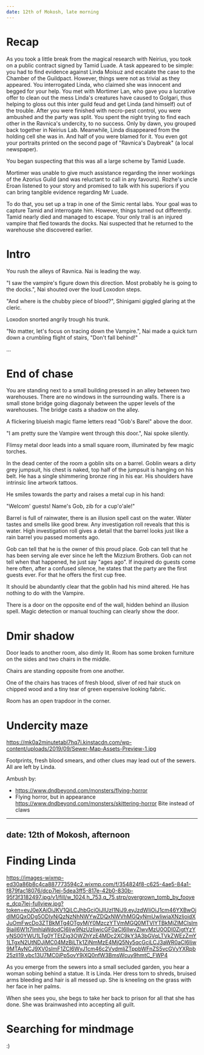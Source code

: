 ```yaml
---
date: 12th of Mokosh, late morning
---
```


# Recap

As you took a little break from the magical research with Neirius, you took on a
public contract signed by Tamid Luade. A task appeared to be simple: you had to
find evidence against Linda Moisuz and escalate the case to the Chamber of the
Guildpact. However, things were not as trivial as they appeared. You
interrogated Linda, who claimed she was innocent and begged for your help. You
met with Mortimer Lan, who gave you a lucrative offer to clean out the mess
Linda's creatures have caused to Golgari, thus helping to gloss out this inter
guild feud and get Linda (and himself) out of the trouble. After you were
finished with necro-pest control, you were ambushed and the party was split.
You spent the night trying to find each other in the Ravnica's undercity, to no
success. Only by dawn, you grouped back together in Neirius Lab. Meanwhile,
Linda disappeared from the holding cell she was in. And half of you were blamed
for it. You even got your portraits printed on the second page of "Ravnica's
Daybreak" (a local newspaper).

You began suspecting that this was all a large scheme by Tamid Luade.

Mortimer was unable to give much assistance regarding the inner workings of the
Azorius Guild (and was reluctant to call in any favours). Rozhe's uncle Eroan
listened to your story and promised to talk with his superiors if you can bring
tangible evidence regarding Mr Luade.

To do that, you set up a trap in one of the Simic rental labs. Your goal was to
capture Tamid and interrogate him. However, things turned out differently.
Tamid nearly died and managed to escape. Your only trail is an injured vampire
that fled towards the docks. Nai suspected that he returned to the warehouse
she discovered earlier.


# Intro

You rush the alleys of Ravnica. Nai is leading the way.

"I saw the vampire's figure down this direction. Most probably he is going to the docks.", Nai shouted over the loud Loxodon steps.

"And where is the chubby piece of blood?", Shinigami giggled glaring at the cleric.

Loxodon snorted angrily trough his trunk.

"No matter, let's focus on tracing down the Vampire.", Nai made a quick turn down a crumbling flight of stairs, "Don't fall behind!"

...

# End of chase

You are standing next to a small building pressed in an alley between
two warehouses. There are no windows in the surrounding walls. There
is a small stone bridge going diagonaly between the upper levels of
the warehouses. The bridge casts a shadow on the alley.

A flickering blueish magic flame letters read "Gob's Barel" above the
door.

"I am pretty sure the Vampire went through this door.", Nai spoke
silently.

Flimsy metal door leads into a small square room, illuminated by few
magic torches.

In the dead center of the room a goblin sits on a barrel. Goblin
wears a dirty grey jumpsuit, his chest is naked, top half of the
jumpsuit is hanging on his belt. He has a single shimmering bronze
ring in his ear. His shoulders have intrinsic line artwork tattoos.

He smiles towards the party and raises a metal cup in his hand:

"Welcom' guests! Name's Gob, zib for a cup'o'ale!"

Barrel is full of rainwater, there is an illusion spell cast on the water.
Water tastes and smells like good brew. Any investigation roll reveals that this is water.
High investigation roll gives a detail that the barrel looks just like a rain barrel
you passed moments ago.

Gob can tell that he is the owner of this proud place.
Gob can tell that he has been serving ale ever since he left the Mizzium Brothers.
Gob can not tell when that happened, he just say "ages ago".
If inquired do guests come here often, after a confused silence, he states that
the party are the first guests ever. For that he offers the first cup free.

It should be abundantly clear that the goblin had his mind altered. He has nothing to do with the Vampire.

There is a door on the opposite end of the wall, hidden behind an illusion
spell. Magic detection or manual touching can clearly show the door.

# Dmir shadow

Door leads to another room, also dimly lit. Room has some broken furniture on the sides and two chairs in the middle.

Chairs are standing opposite from one another.

One of the chairs has traces of fresh blood, sliver of red hair stuck on
chipped wood and a tiny tear of green expensive looking fabric.

Room has an open trapdoor in the corner.

# Undercity maze

https://mk0a2minutetabl7hq7i.kinstacdn.com/wp-content/uploads/2019/09/Sewer-Map-Assets-Preview-1.jpg

Footprints, fresh blood smears, and other clues may lead out of the sewers. All are left by Linda.

Ambush by:
- https://www.dndbeyond.com/monsters/flying-horror
- Flying horror, but in appearance https://www.dndbeyond.com/monsters/skittering-horror
    Bite instead of claws


---
date: 12th of Mokosh, afternoon
---

# Finding Linda

https://images-wixmp-ed30a86b8c4ca887773594c2.wixmp.com/f/354824f8-c625-4ae5-84a1-f879fac18076/dcp7lej-5dea3ff5-817e-42b0-830b-95f3f3182497.jpg/v1/fill/w_1024,h_753,q_75,strp/overgrown_tomb_by_fooyee_dcp7lej-fullview.jpg?token=eyJ0eXAiOiJKV1QiLCJhbGciOiJIUzI1NiJ9.eyJzdWIiOiJ1cm46YXBwOjdlMGQxODg5ODIyNjQzNzNhNWYwZDQxNWVhMGQyNmUwIiwiaXNzIjoidXJuOmFwcDo3ZTBkMTg4OTgyMjY0MzczYTVmMGQ0MTVlYTBkMjZlMCIsIm9iaiI6W1t7ImhlaWdodCI6Ijw9NzUzIiwicGF0aCI6IlwvZlwvMzU0ODI0ZjgtYzYyNS00YWU1LTg0YTEtZjg3OWZhYzE4MDc2XC9kY3A3bGVqLTVkZWEzZmY1LTgxN2UtNDJiMC04MzBiLTk1ZjNmMzE4MjQ5Ny5qcGciLCJ3aWR0aCI6Ijw9MTAyNCJ9XV0sImF1ZCI6WyJ1cm46c2VydmljZTppbWFnZS5vcGVyYXRpb25zIl19.ybc13U7MC0jPp5ovY9jXQ0nfW3BmsWcuy9hmtC_FWP4

As you emerge from the sewers into a small secluded garden, you hear a woman sobing behind a statue.
It is Linda.
Her dress torn to shreds, bruised arms bleeding and hair is all messed up.
She is kneeling on the grass with her face in her palms.

When she sees you, she begs to take her back to prison for all that she has done.
She was brainwashed into accepting all guilt.

# Searching for mindmage

:)
